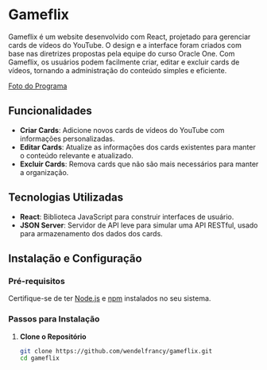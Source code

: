 # Gameflix

Gameflix é um website desenvolvido com React, projetado para gerenciar cards de vídeos do YouTube. O design e a interface foram criados com base nas diretrizes propostas pela equipe do curso Oracle One. Com Gameflix, os usuários podem facilmente criar, editar e excluir cards de vídeos, tornando a administração do conteúdo simples e eficiente.

[Foto do Programa](public/fotofuncionando.jpg)

## Funcionalidades

- **Criar Cards**: Adicione novos cards de vídeos do YouTube com informações personalizadas.
- **Editar Cards**: Atualize as informações dos cards existentes para manter o conteúdo relevante e atualizado.
- **Excluir Cards**: Remova cards que não são mais necessários para manter a organização.

## Tecnologias Utilizadas

- **React**: Biblioteca JavaScript para construir interfaces de usuário.
- **JSON Server**: Servidor de API leve para simular uma API RESTful, usado para armazenamento dos dados dos cards.

## Instalação e Configuração

### Pré-requisitos

Certifique-se de ter [Node.js](https://nodejs.org/) e [npm](https://www.npmjs.com/) instalados no seu sistema.

### Passos para Instalação

1. **Clone o Repositório**

   ```bash
   git clone https://github.com/wendelfrancy/gameflix.git
   cd gameflix